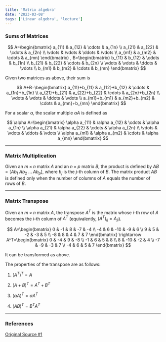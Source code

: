 ```yaml
---
title: 'Matrix algebra'
date: '2023-03-08'
tags: ['Linear algebra', 'lecture']
---
```


### Sums of Matrices

$$
A=\begin{bmatrix} a_{11} & a_{12} & \cdots & a_{1n} \\
a_{21} & a_{22} & \cdots & a_{2n} \\
\vdots & \vdots & \ddots & \vdots \\
a_{m1} & a_{m2} & \cdots & a_{mn}
\end{bmatrix} ,
B=\begin{bmatrix} b_{11} & b_{12} & \cdots & b_{1n} \\
b_{21} & b_{22} & \cdots & b_{2n} \\
\vdots & \vdots & \ddots & \vdots \\
b_{m1} & b_{m2} & \cdots & b_{mn}
\end{bmatrix}
$$

Given two matrices as above, their sum is

$$
A+B=\begin{bmatrix} a_{11}+b_{11} & a_{12}+b_{12} & \cdots & a_{1n}+b_{1n} \\
a_{21}+b_{21} & a_{22}+b_{22} & \cdots & a_{2n}+b_{2n} \\
\vdots & \vdots & \ddots & \vdots \\
a_{m1}+b_{m1} & a_{m2}+b_{m2} & \cdots & a_{mn}+b_{mn}
\end{bmatrix}
$$

For a scalar $\alpha$, the scalar multiple $\alpha A$ is defined as

$$
\alpha A=\begin{bmatrix} \alpha a_{11} & \alpha a_{12} & \cdots & \alpha a_{1n} \\
\alpha a_{21} & \alpha a_{22} & \cdots & \alpha a_{2n} \\
\vdots & \vdots & \ddots & \vdots \\
\alpha a_{m1} & \alpha a_{m2} & \cdots & \alpha a_{mn}
\end{bmatrix}
$$

---

### Matrix Multiplication

Given an $m\times n$ matrix $A$ and an $n\times p$ matrix $B$, the product is defined by
$AB=[Ab_1\; Ab_2\; \dots\; Ab_p]$, where $b_j$ is the $j$-th column of $B$. The matrix product $AB$ is defined only when the number of columns of $A$ equals the number of rows of $B$.

---

### Matrix Transpose

Given an $m\times n$ matrix $A$, the transpose $A^T$ is the matrix whose $i$-th row of $A$ becomes the $i$-th column of $A^T$ (equivalently, $(A^T)_{ij}=A_{ji}$).

$$
A=\begin{bmatrix} 0 & -1 & 8 & -7 & -4 \\
-4 & 6 & -10 & -9 & 6 \\
9 & 5 & -2 & -3 & 5 \\
-8 & 8 & 4 & 7 & 7
\end{bmatrix}
\rightarrow
A^T=\begin{bmatrix} 0 & -4 & 9 & -8 \\
-1 & 6 & 5 & 8 \\
8 & -10 & -2 & 4 \\
-7 & -9 & -3 & 7 \\
-4 & 6 & 5 & 7
\end{bmatrix}
$$

It can be transformed as above.

The properties of the transpose are as follows:

1. $(A^T)^T=A$

2. $(A+B)^T=A^T+B^T$

3. $(\alpha A)^T=\alpha A^T$

4. $(AB)^T=B^T A^T$

---

### References

[Original Source #1](https://www.geneseo.edu/~aguilar/public/assets/courses/233/main_notes.pdf)